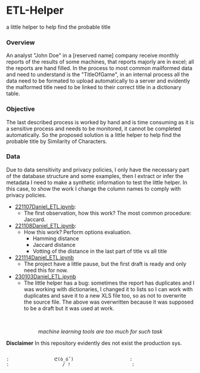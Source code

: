 # ETL-Helper
a little helper to help find the probable title

### Overview

An analyst "John Doe" in a [reserved name] company receive monthly reports of the results of some machines, that reports majorly are in excel; all the reports are hand filled. In the process to most common mailformed data and need to understand is the "TitleOfGame", in an internal process all the data need to be formated to upload automatically to a server and evidently the malformed title need to be linked to their correct title in a dictionary table.

### Objective

The last described process is worked by hand and is time consuming as it is a sensitive process and needs to be monitored, it cannot be completed automatically. So the proposed solution is a little helper to help find the probable title by Similarity of Characters.

### Data

Due to data sensitivity and privacy policies, I only have the necessary part of the database structure and some examples, then I extract or infer the metadata I need to make a synthetic information to test the little helper. In this case, to show the work I change the column names to comply with privacy policies.

* [221107Daniel_ETL.ipynb](https://github.com/devicemxl/ETL-Helper/blob/raiz/221107Daniel_ETL.ipynb):
    * The first observation, how this work? The most common procedure: Jaccard.
* [221108Daniel_ETL.ipynb](https://github.com/devicemxl/ETL-Helper/blob/raiz/221108Daniel_ETL.ipynb):
    * How this work? Perform options evaluation.
         * Hamming distance
         * Jaccard distance
         * Votting of the distance in the last part of title vs all title
* [221114Daniel_ETL.ipynb](https://github.com/devicemxl/ETL-Helper/blob/raiz/221114Daniel_ETL.ipynb)
    * The project have a little pause, but the first draft is ready and only need this for now.
* [230103Daniel_ETL.ipynb](https://github.com/devicemxl/ETL-Helper/blob/raiz/230103Daniel_ETL.ipynb)
    * The little helper has a bug: sometimes the report has duplicates and I was working with dictionaries, I changed it to lists so I can work with duplicates and save it to a new XLS file too, so as not to overwrite the source file. The above was overwritten because it was supposed to be a draft but it was used at work.

<br>
<center>

*machine learning tools are too much for such task*

</center>

**Disclaimer**
In this repository evidently des not exist the production sys.


<code>
:                 ᕦ(ò_óˇ)                     :
:                    / !                       :
</code>
